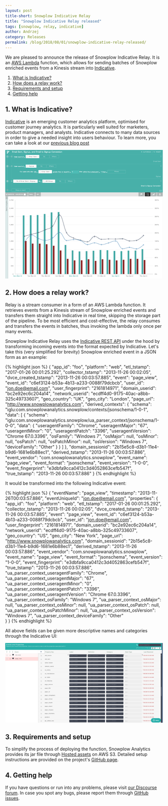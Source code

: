 ```yaml
---
layout: post
title-short: Snowplow Indicative Relay
title: "Snowplow Indicative Relay released"
tags: [snowplow, relay, indicative]
author: Andrzej
category: Releases
permalink: /blog/2018/08/01/snowplow-indicative-relay-released/
---
```


We are pleased to announce the release of Snowplow Indicative Relay.
It is an [AWS Lambda][aws-lambda] function, which allows for sending batches
of Snowplow enriched events from a Kinesis stream into [Indicative][indicative].

1. [What is Indicative?](#indicative)
2. [How does a relay work?](#how-does-it-work)
3. [Requirements and setup](#setup)
4. [Getting help](#help)

<h2 id="indicative">1. What is Indicative?</h2>

[Indicative][indicative] is an emerging customer analytics platform, optimised for
customer journey analytics. It is particularly well suited for marketers,
product managers, and analysts. Indicative connects to many data sources in order to give
a needed insight into users behaviour. To learn more, you can take a look at our [previous blog post][previous-blog]

![indicative][indicative-img]

<h2 id="how-does-it-work">2. How does a relay work?</h2>

Relay is a stream consumer in a form of an AWS Lambda function. 
It retrieves events from a Kinesis stream of Snowplow enriched events and transfers them 
straight into Indicative in real time, skipping the storage part of the pipeline.
To be most efficient and cost-effective, the relay consumes and transfers
the events in batches, thus invoking the lambda only once per many events.

Snowplow Indicative Relay uses the [Indicative REST API][indicative-rest-api] under the hood
by transforming incoming events into the format expected by Indicative.
Let's take this (very simplified for brevity) Snowplow enriched event in
a JSON form as an example:

{% highlight json %}
{
  "app_id": "foo",
  "platform": "web",
  "etl_tstamp": "2017-01-26 00:01:25.292",
  "collector_tstamp": "2013-11-26 00:02:05",
  "dvce_created_tstamp": "2013-11-26 00:03:57.885",
  "event": "page_view",
  "event_id": "c6ef3124-b53a-4b13-a233-0088f79dcbcb",
  "user_id": "jon.doe@email.com",
  "user_fingerprint": "2161814971",
  "domain_userid": "bc2e92ec6c204a14",
  "network_userid": "ecdff4d0-9175-40ac-a8bb-325c49733607",
  "geo_country": "UK",
  "geo_city": "London",
  "page_url": "http://www.snowplowanalytics.com",
  "derived_contexts": {
    "schema": "iglu:com.snowplowanalytics.snowplow/contexts/jsonschema/1-0-1",
    "data": [
      {
        "schema": "iglu:com.snowplowanalytics.snowplow/ua_parser_context/jsonschema/1-0-0",
        "data": {
          "useragentFamily": "Chrome",
            "useragentMajor": "67",
            "useragentMinor": "0",
            "useragentPatch": "3396",
            "useragentVersion": "Chrome 67.0.3396",
            "osFamily": "Windows 7",
            "osMajor": null,
            "osMinor": null,
            "osPatch": null,
            "osPatchMinor": null,
            "osVersion": "Windows 7",
            "deviceFamily": "Other"
        }
      }
    ]
  },
  "domain_sessionid": "2b15e5c8-d3b1-11e4-b9d6-1681e6b88ec1",
  "derived_tstamp": "2013-11-26 00:03:57.886",
  "event_vendor": "com.snowplowanalytics.snowplow",
  "event_name": "page_view",
  "event_format": "jsonschema",
  "event_version": "1-0-0",
  "event_fingerprint": "e3dbfa9cca0412c3d4052863cefb547f",
  "true_tstamp": "2013-11-26 00:03:57.886"
}
{% endhighlight %}

It would be transformed into the following Indicative event:

{% highlight json %}
 {
    "eventName": "page_view",
    "timestamp": "2013-11-26T00:03:57.886",
    "eventUniqueId": "jon.doe@email.com",
    "properties": {
        "app_id": "foo",
        "platform": "web",
        "etl_tstamp": "2017-01-26 00:01:25.292",
        "collector_tstamp": "2013-11-26 00:02:05",
        "dvce_created_tstamp": "2013-11-26 00:03:57.885",
        "event": "page_view",
        "event_id": "c6ef3124-b53a-4b13-a233-0088f79dcbcb",
        "user_id": "jon.doe@email.com",
        "user_fingerprint": "2161814971",
        "domain_userid": "bc2e92ec6c204a14",
        "network_userid": "ecdff4d0-9175-40ac-a8bb-325c49733607",
        "geo_country": "US",
        "geo_city": "New York",
        "page_url": "http://www.snowplowanalytics.com",
        "domain_sessionid": "2b15e5c8-d3b1-11e4-b9d6-1681e6b88ec1",
        "derived_tstamp": "2013-11-26 00:03:57.886",
        "event_vendor": "com.snowplowanalytics.snowplow",
        "event_name": "page_view",
        "event_format": "jsonschema",
        "event_version": "1-0-0",
        "event_fingerprint": "e3dbfa9cca0412c3d4052863cefb547f",
        "true_tstamp": "2013-11-26 00:03:57.886",
        "ua_parser_context_useragentFamily": "Chrome",
        "ua_parser_context_useragentMajor": "67",
        "ua_parser_context_useragentMinor": "0",
        "ua_parser_context_useragentPatch": "3396",
        "ua_parser_context_useragentVersion": "Chrome 67.0.3396",
        "ua_parser_context_osFamily": "Windows 7",
        "ua_parser_context_osMajor": null,
        "ua_parser_context_osMinor": null,
        "ua_parser_context_osPatch": null,
        "ua_parser_context_osPatchMinor": null,
        "ua_parser_context_osVersion": "Windows 7",
        "ua_parser_context_deviceFamily": "Other"  
    }
 }
{% endhighlight %}

All above fields can be given more descriptive names and categories through the Indicative UI:

![indicative fields][indicative-fields-img]


<h2 id="setup">3. Requirements and setup</h2>

To simplify the process of deploying the function, Snowplow Analytics provides its jar file through [Hosted assets][hosted-assets]
on AWS S3. Detailed setup instructions are provided on the project's [GitHub page][github-page].

<h2 id="help">4. Getting help</h2>

If you have questions or run into any problems, please visit [our Discourse forum][discourse]. 
In case you spot any bugs, please report them through [GitHub issues][github-issues].


[aws-lambda]: https://aws.amazon.com/lambda/
[indicative]: https://www.indicative.com/
[indicative-rest-api]: https://app.indicative.com/docs/integration.html
[indicative-img]: /assets/img/blog/2018/08/indicative-img.png
[indicative-fields-img]: /assets/img/blog/2018/08/indicative-fields-img.png

[previous-blog]: https://snowplowanalytics.com/blog/2018/03/22/analyzing-behavioral-data-with-indicative-and-snowplow/

[hosted-assets]: https://github.com/snowplow/snowplow/wiki/Hosted-assets#6-relays
[github-page]: https://github.com/snowplow-incubator/snowplow-indicative-relay
[github-issues]: https://github.com/snowplow-incubator/snowplow-indicative-relay/issues

[discourse]: http://discourse.snowplowanalytics.com/
